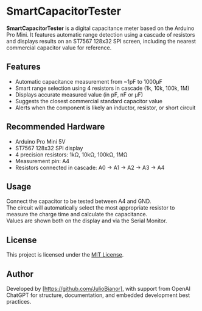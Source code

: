 # SmartCapacitorTester

**SmartCapacitorTester** is a digital capacitance meter based on the Arduino Pro Mini. It features automatic range detection using a cascade of resistors and displays results on an ST7567 128x32 SPI screen, including the nearest commercial capacitor value for reference.

## Features

- Automatic capacitance measurement from ~1pF to 1000µF
- Smart range selection using 4 resistors in cascade (1k, 10k, 100k, 1M)
- Displays accurate measured value (in pF, nF or µF)
- Suggests the closest commercial standard capacitor value
- Alerts when the component is likely an inductor, resistor, or short circuit

## Recommended Hardware

- Arduino Pro Mini 5V
- ST7567 128x32 SPI display
- 4 precision resistors: 1kΩ, 10kΩ, 100kΩ, 1MΩ
- Measurement pin: A4
- Resistors connected in cascade: A0 → A1 → A2 → A3 → A4

## Usage

Connect the capacitor to be tested between A4 and GND.  
The circuit will automatically select the most appropriate resistor to measure the charge time and calculate the capacitance.  
Values are shown both on the display and via the Serial Monitor.

## License

This project is licensed under the [MIT License](LICENSE).

## Author

Developed by [https://github.com/JulioBianor], with support from OpenAI ChatGPT for structure, documentation, and embedded development best practices.
